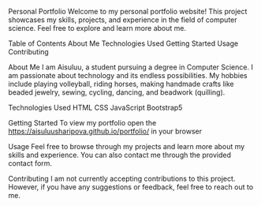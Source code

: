 Personal Portfolio
Welcome to my personal portfolio website! This project showcases my skills, projects, and experience in the field of computer science. Feel free to explore and learn more about me.

Table of Contents
About Me
Technologies Used
Getting Started
Usage
Contributing


About Me
I am Aisuluu, a student pursuing a degree in Computer Science. I am passionate about technology and its endless possibilities. My hobbies include playing volleyball, riding horses, making handmade crafts like beaded jewelry, sewing, cycling, dancing, and beadwork (quilling).


Technologies Used
HTML
CSS
JavaScript
Bootstrap5


Getting Started
To view my portfolio open the https://aisuluusharipova.github.io/portfolio/ in your browser


Usage
Feel free to browse through my projects and learn more about my skills and experience. You can also contact me through the provided contact form.


Contributing
I am not currently accepting contributions to this project. However, if you have any suggestions or feedback, feel free to reach out to me.









